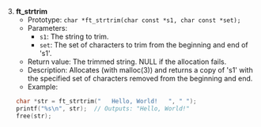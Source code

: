 
3. **ft_strtrim**
    - Prototype: `char *ft_strtrim(char const *s1, char const *set);`
    - Parameters:
        - `s1`: The string to trim.
        - `set`: The set of characters to trim from the beginning and end of 's1'.
    - Return value: The trimmed string. NULL if the allocation fails.
    - Description: Allocates (with malloc(3)) and returns a copy of 's1' with the specified set of characters removed from the beginning and end.
    - Example:
    ```c
    char *str = ft_strtrim("   Hello, World!   ", " ");
    printf("%s\n", str);  // Outputs: "Hello, World!"
    free(str);
    ```

